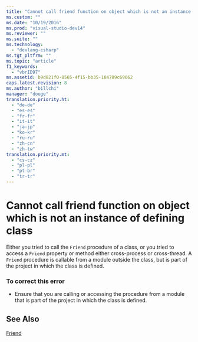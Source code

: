 ```yaml
---
title: "Cannot call friend function on object which is not an instance of defining class | hehe"
ms.custom: ""
ms.date: "10/19/2016"
ms.prod: "visual-studio-dev14"
ms.reviewer: ""
ms.suite: ""
ms.technology: 
  - "devlang-csharp"
ms.tgt_pltfrm: ""
ms.topic: "article"
f1_keywords: 
  - "vbrID97"
ms.assetid: b9d821f0-8565-4f15-bb35-184789c69662
caps.latest.revision: 8
ms.author: "billchi"
manager: "douge"
translation.priority.ht: 
  - "de-de"
  - "es-es"
  - "fr-fr"
  - "it-it"
  - "ja-jp"
  - "ko-kr"
  - "ru-ru"
  - "zh-cn"
  - "zh-tw"
translation.priority.mt: 
  - "cs-cz"
  - "pl-pl"
  - "pt-br"
  - "tr-tr"
---
```

# Cannot call friend function on object which is not an instance of defining class
Either you tried to call the `Friend` procedure of a class, or you tried to access a `Friend` property or method either cross-process or cross-thread. A `Friend` procedure is callable from a module outside the class, but is part of the project in which the class is defined.  
  
### To correct this error  
  
-   Ensure that you are calling or accessing the procedure from a module that is part of the project in which the class is defined.  
  
## See Also  
 [Friend](../Topic/Friend%20\(Visual%20Basic\).md)